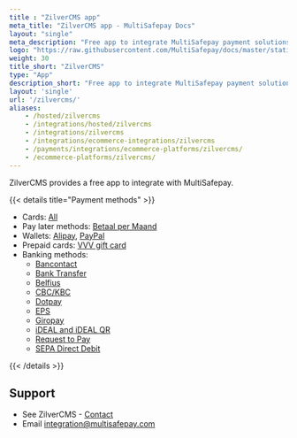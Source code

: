 ```yaml
---
title : "ZilverCMS app"
meta_title: "ZilverCMS app - MultiSafepay Docs"
layout: "single"
meta_description: "Free app to integrate MultiSafepay payment solutions into your ZilverCMS webshop."
logo: "https://raw.githubusercontent.com/MultiSafepay/docs/master/static/logo/Integrations/ZilverCMS.svg"
weight: 30
title_short: "ZilverCMS"
type: "App"
description_short: "Free app to integrate MultiSafepay payment solutions into your ZilverCMS webshop."
layout: 'single'
url: '/zilvercms/'
aliases: 
    - /hosted/zilvercms
    - /integrations/hosted/zilvercms
    - /integrations/zilvercms
    - /integrations/ecommerce-integrations/zilvercms
    - /payments/integrations/ecommerce-platforms/zilvercms/
    - /ecommerce-platforms/zilvercms/
---
```


ZilverCMS provides a free app to integrate with MultiSafepay.

{{< details title="Payment methods" >}}

- Cards: [All](/payment-methods/credit-debit-cards/)
- Pay later methods: [Betaal per Maand](/payment-methods/betaal-per-maand)
- Wallets: [Alipay](/payment-methods/alipay), [PayPal](/payment-methods/paypal)
- Prepaid cards: [VVV gift card](https://www.vvvcadeaukaarten.nl)
- Banking methods:
    - [Bancontact](/payment-methods/bancontact)
    - [Bank Transfer](/payment-methods/bank-transfer)
    - [Belfius](/payment-methods/belfius)
    - [CBC/KBC](/payment-methods/cbc-kbc)
    - [Dotpay](/payment-methods/dotpay)
    - [EPS](/payment-methods/eps)
    - [Giropay](/payment-methods/giropay) 
    - [iDEAL and iDEAL QR](/payment-methods/ideal)
    - [Request to Pay](/payment-methods/request-to-pay)
    - [SEPA Direct Debit](/payment-methods/sepa-direct-debit)

{{< /details >}}

## Support 

- See ZilverCMS - [Contact](https://www.zilverhq.nl/contact)
- Email <integration@multisafepay.com>